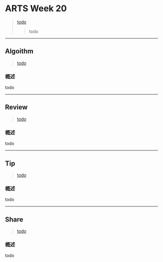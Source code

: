 # ARTS Week 20
>[todo](todo)
>> todo

***
## Algoithm
>[todo](todo)
### 概述
todo

***
## Review
>[todo](todo)

### 概述
todo 

***
## Tip
>[todo](todo)

### 概述
todo

***
## Share
>[todo](todo)
> 
### 概述
todo